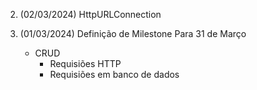 2. (02/03/2024) HttpURLConnection

   

1. (01/03/2024) Definição de Milestone
   Para 31 de Março
   - CRUD
     - Requisiões HTTP
     - Requisiões em banco de dados 
